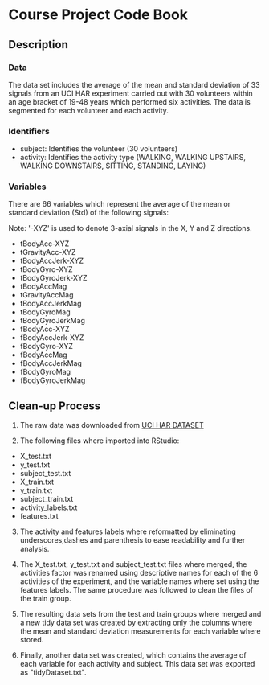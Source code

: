 # Course Project Code Book

## Description

### Data
The data set includes the average of the mean and standard deviation of 33 signals from an  UCI HAR experiment carried out with 30 volunteers within an age bracket of 19-48 years which performed six activities. The data is segmented for each volunteer and each activity.

### Identifiers
+ subject: Identifies the volunteer (30 volunteers)
+ activity: Identifies the activity type (WALKING, WALKING UPSTAIRS, WALKING DOWNSTAIRS, SITTING, STANDING, LAYING)

### Variables
There are 66 variables which represent the average of the mean or standard deviation (Std) of the following signals:

Note: '-XYZ' is used to denote 3-axial signals in the X, Y and Z directions.

+ tBodyAcc-XYZ
+ tGravityAcc-XYZ
+ tBodyAccJerk-XYZ
+ tBodyGyro-XYZ
+ tBodyGyroJerk-XYZ
+ tBodyAccMag
+ tGravityAccMag
+ tBodyAccJerkMag
+ tBodyGyroMag
+ tBodyGyroJerkMag
+ fBodyAcc-XYZ
+ fBodyAccJerk-XYZ
+ fBodyGyro-XYZ
+ fBodyAccMag
+ fBodyAccJerkMag
+ fBodyGyroMag
+ fBodyGyroJerkMag

## Clean-up Process
1. The raw data was downloaded from [UCI HAR DATASET](https://d396qusza40orc.cloudfront.net/getdata%2Fprojectfiles%2FUCI%20HAR%20Dataset.zip)

2. The following files where imported into RStudio:
  + X_test.txt
  + y_test.txt
  + subject_test.txt
  + X_train.txt
  + y_train.txt
  + subject_train.txt
  + activity_labels.txt
  + features.txt

3. The activity and features labels where reformatted by eliminating underscores,dashes and parenthesis to ease readability and further analysis.

4. The X_test.txt, y_test.txt and subject_test.txt files where merged, the activities factor was renamed using descriptive names for each of the 6 activities of the experiment, and the variable names where set using the features labels. The same procedure was followed to clean the files of the train group.

5. The resulting data sets from the test and train groups where merged and a new tidy data set was created by extracting only the columns where the mean and standard deviation measurements for each variable where stored.

6. Finally, another data set was created, which contains the average of each variable for each activity and subject. This data set was exported as "tidyDataset.txt".

  
